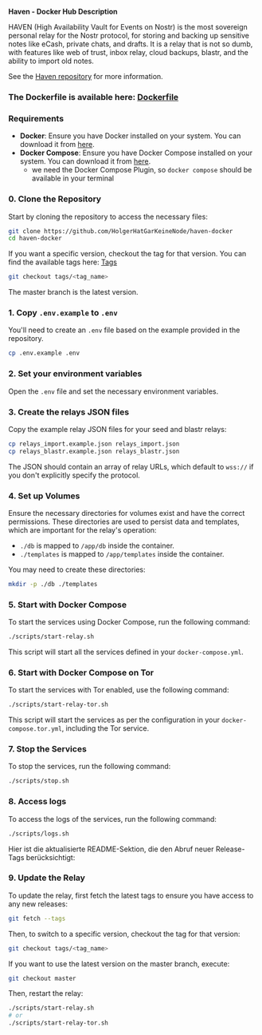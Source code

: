 **Haven - Docker Hub Description**

HAVEN (High Availability Vault for Events on Nostr) is the most sovereign personal relay for the Nostr protocol, for
storing and backing up sensitive notes like eCash, private chats, and drafts. It is a relay that is not so dumb, with
features like web of trust, inbox relay, cloud backups, blastr, and the ability to import old notes.

See the [Haven repository](https://github.com/bitvora/haven) for more information.

### The Dockerfile is available here: [Dockerfile](https://github.com/HolgerHatGarKeineNode/haven-docker/blob/master/Dockerfile)

### Requirements

- **Docker**: Ensure you have Docker installed on your system. You can download it
  from [here](https://docs.docker.com/get-docker/).
- **Docker Compose**: Ensure you have Docker Compose installed on your system. You can download it
  from [here](https://docs.docker.com/compose/install/).
    - we need the Docker Compose Plugin, so `docker compose` should be available in your terminal

### 0. Clone the Repository

Start by cloning the repository to access the necessary files:

```bash
git clone https://github.com/HolgerHatGarKeineNode/haven-docker
cd haven-docker
```

If you want a specific version, checkout the tag for that version.
You can find the available tags here: [Tags](https://github.com/bitvora/haven/releases)

```bash
git checkout tags/<tag_name>
```

The master branch is the latest version.

### 1. Copy `.env.example` to `.env`

You'll need to create an `.env` file based on the example provided in the repository.

```bash
cp .env.example .env
```

### 2. Set your environment variables

Open the `.env` file and set the necessary environment variables.

### 3. Create the relays JSON files

Copy the example relay JSON files for your seed and blastr relays:

```bash
cp relays_import.example.json relays_import.json
cp relays_blastr.example.json relays_blastr.json
```

The JSON should contain an array of relay URLs, which default to `wss://` if you don't explicitly specify the protocol.

### 4. Set up Volumes

Ensure the necessary directories for volumes exist and have the correct permissions. These directories are used to
persist data and templates, which are important for the relay's operation:

- `./db` is mapped to `/app/db` inside the container.
- `./templates` is mapped to `/app/templates` inside the container.

You may need to create these directories:

```bash
mkdir -p ./db ./templates
```

### 5. Start with Docker Compose

To start the services using Docker Compose, run the following command:

```bash
./scripts/start-relay.sh
```

This script will start all the services defined in your `docker-compose.yml`.

### 6. Start with Docker Compose on Tor

To start the services with Tor enabled, use the following command:

```bash
./scripts/start-relay-tor.sh
```

This script will start the services as per the configuration in your `docker-compose.tor.yml`, including the Tor
service.

### 7. Stop the Services

To stop the services, run the following command:

```bash
./scripts/stop.sh
```

### 8. Access logs

To access the logs of the services, run the following command:

```bash
./scripts/logs.sh
```

Hier ist die aktualisierte README-Sektion, die den Abruf neuer Release-Tags berücksichtigt:

### 9. Update the Relay

To update the relay, first fetch the latest tags to ensure you have access to any new releases:

```bash
git fetch --tags
```

Then, to switch to a specific version, checkout the tag for that version:

```bash
git checkout tags/<tag_name>
```

If you want to use the latest version on the master branch, execute:

```bash
git checkout master
```

Then, restart the relay:

```bash
./scripts/start-relay.sh
# or
./scripts/start-relay-tor.sh
```
